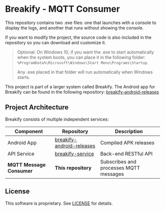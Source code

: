 # Breakify - MQTT Consumer

This repository contains two .exe files: one that launches with a console to display the logs, and another that runs without showing the console.

If you want to modify the project, the source code is also included in the repository so you can download and customize it.

> Optional: On Windows 10, if you want the .exe to start automatically when the system boots, you can place it in the following folder: `%ProgramData%\Microsoft\Windows\Start Menu\Programs\Startup`.
>
> Any .exe placed in that folder will run automatically when Windows starts.

This project is part of a larger system called Breakify. The Android app for Breakify can be found in the following repository: [breakify-android-releases](https://github.com/Estimp/breakify-android-releases/tree/main)

## Project Architecture
Breakify consists of multiple independent services:

| Component       | Repository                          | Description                  |
|-----------------|-------------------------------------|------------------------------|
| Android App | [breakify-android-releases](https://github.com/Estimp/breakify-android-releases/tree/main) | Compiled APK releases |
| API Service | [breakify-service](https://github.com/Estimp/breakify-service) | Back-end RESTful API |
| **MQTT Message Consumer** | **This repository** | Subscribes and processes MQTT messages |

## License
This software is proprietary. See [LICENSE](./LICENSE.md) for details.
